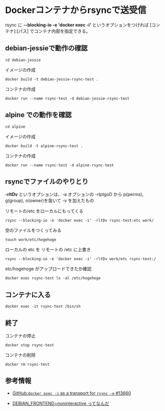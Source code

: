 # Dockerコンテナからrsyncで送受信

rsync に **--blocking-io -e 'docker exec -i'** というオプションをつければ [コンテナ]:[パス] でコンテナ内部を指定できる。

## debian-jessieで動作の確認

	cd debian-jessie

イメージの作成

	docker build -t debian-jessie-rsync-test .

コンテナの作成

	docker run --name rsync-test -d debian-jessie-rsync-test

## alpine での動作を確認

	cd alpine

イメージの作成

	docker build -t alpine-rsync-test .

コンテナの作成

	docker run --name rsync-test -d alpine-rsync-test

## rsyncでファイルのやりとり

**-rltDv** というオプションは、-a オプションの -rlptgoD から p(perms), g(group), o(owner)を抜いて -v を加えたもの

リモートの/etc をローカルにもってくる 

	rsync --blocking-io -e 'docker exec -i' -rltDv rsync-test:etc work/

空のファイルをつくってみる

	touch work/etc/hogehoge

ローカルの etc を リモートの /etc に上書き

	rsync --blocking-io -e 'docker exec -i' -rltDv work/etc rsync-test:/

etc/hogehoge がアップロードできたか確認

	docker exec rsync-test ls -al /etc/hogehoge

## コンテナに入る

	docker exec -it rsync-test /bin/sh

## 終了

コンテナの停止

	docker stop rsync-test

コンテナの削除

	docker rm rsync-test

## 参考情報
* [GitHub:`docker exec -i` as a transport for `rsync -e` #13660](https://github.com/docker/docker/issues/13660#issuecomment-192975035)

* [DEBIAN_FRONTEND=noninteractive ってなんだ](http://qiita.com/udzura/items/576c2c782adb241070bc)

